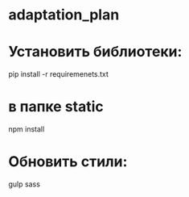 # adaptation_plan

# Установить библиотеки:
pip install -r requiremenets.txt
# в папке static
npm install

# Обновить стили:
gulp sass